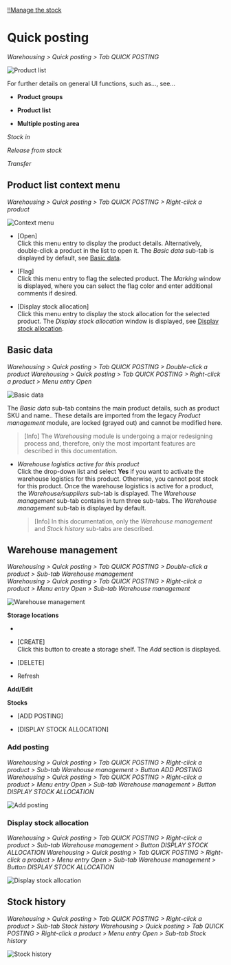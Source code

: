 [!!Manage the stock](../Operation/01_ManageStock.md)

# Quick posting

*Warehousing > Quick posting > Tab QUICK POSTING*

![Product list](../../Assets/Screenshots/RetailSuiteWarehousing/QuickBooking/ProductList.png "[Product list]")

For further details on general UI functions, such as..., see...


- **Product groups**


- **Product list**


- **Multiple posting area**



*Stock in*

*Release from stock*

*Transfer*



## Product list context menu

*Warehousing > Quick posting > Tab QUICK POSTING > Right-click a product*

![Context menu](../../Assets/Screenshots/RetailSuiteWarehousing/QuickBooking/ContextMenu.png "[Context menu]")

- [Open]  
    Click this menu entry to display the product details. Alternatively, double-click a product in the list to open it. The *Basic data* sub-tab is displayed by default, see [Basic data](#basic-data).

- [Flag]  
    Click this menu entry to flag the selected product. The *Marking* window is displayed, where you can select the flag color and enter additional comments if desired.

[comment]: <> (Wozu ist das verwendet? Beschreiben oder weglassen?) 

- [Display stock allocation]  
    Click this menu entry to display the stock allocation for the selected product. The *Display stock allocation* window is displayed, see [Display stock allocation](#display-stock-allocation).


## Basic data

*Warehousing > Quick posting > Tab QUICK POSTING > Double-click a product*
*Warehousing > Quick posting > Tab QUICK POSTING > Right-click a product > Menu entry Open*

![Basic data](../../Assets/Screenshots/RetailSuiteWarehousing/QuickBooking/BasicData/BasicData.png "[Basic data]")

The *Basic data* sub-tab contains the main product details, such as product SKU and name.. These details are imported from the legacy *Product management* module, are locked (grayed out) and cannot be modified here. 

> [Info] The *Warehousing* module is undergoing a major redesigning process and, therefore, only the most important features are described in this documentation.

- *Warehouse logistics active for this product*  
    Click the drop-down list and select **Yes** if you want to activate the warehouse logistics for this product. Otherwise, you cannot post stock for this product. Once the warehouse logistics is active for a product, the *Warehouse/suppliers* sub-tab is displayed. The *Warehouse management* sub-tab contains in turn three sub-tabs. The *Warehouse management* sub-tab is displayed by default.   

    > [Info] In this documentation, only the *Warehouse management* and *Stock history* sub-tabs are described.


## Warehouse management

*Warehousing > Quick posting > Tab QUICK POSTING > Double-click a product > Sub-tab Warehouse management*  
*Warehousing > Quick posting > Tab QUICK POSTING > Right-click a product > Menu entry Open > Sub-tab Warehouse management*

![Warehouse management](../../Assets/Screenshots/RetailSuiteWarehousing/QuickBooking/WarehouseSuppliers/WarehouseManagement/WarehouseManagement.png "[Warehouse management]")


**Storage locations**



- 

- [CREATE]  
    Click this button to create a storage shelf. The *Add* section is displayed.

- [DELETE]

- Refresh


**Add/Edit**




**Stocks**



- [ADD POSTING]  

- [DISPLAY STOCK ALLOCATION]  




### Add posting

*Warehousing > Quick posting > Tab QUICK POSTING > Right-click a product > Sub-tab Warehouse management > Button ADD POSTING*
*Warehousing > Quick posting > Tab QUICK POSTING > Right-click a product > Menu entry Open > Sub-tab Warehouse management > Button DISPLAY STOCK ALLOCATION*

![Add posting](../../Assets/Screenshots/RetailSuiteWarehousing/QuickBooking/WarehouseSuppliers/WarehouseManagement/AddBooking.png "[Add posting]")



### Display stock allocation

*Warehousing > Quick posting > Tab QUICK POSTING > Right-click a product > Sub-tab Warehouse management > Button DISPLAY STOCK ALLOCATION*
*Warehousing > Quick posting > Tab QUICK POSTING > Right-click a product > Menu entry Open > Sub-tab Warehouse management > Button DISPLAY STOCK ALLOCATION*

![Display stock allocation](../../Assets/Screenshots/RetailSuiteWarehousing/QuickBooking/DisplayStockAllocation.png "[Display stock allocation]")




## Stock history

*Warehousing > Quick posting > Tab QUICK POSTING > Right-click a product > Sub-tab Stock history*
*Warehousing > Quick posting > Tab QUICK POSTING > Right-click a product > Menu entry Open > Sub-tab Stock history*

![Stock history](../../Assets/Screenshots/RetailSuiteWarehousing/QuickBooking/WarehouseSuppliers/StockHistory/StockHistory.png "[Stock history]")

